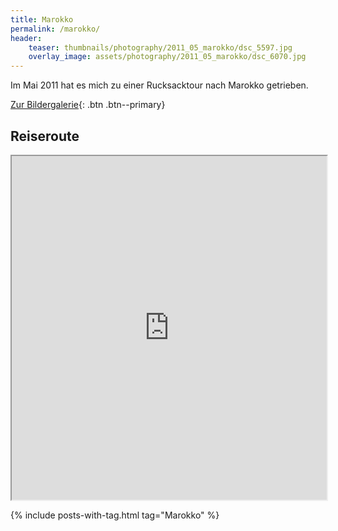 ```yaml
---
title: Marokko
permalink: /marokko/
header:
    teaser: thumbnails/photography/2011_05_marokko/dsc_5597.jpg
    overlay_image: assets/photography/2011_05_marokko/dsc_6070.jpg
---
```


Im Mai 2011 hat es mich zu einer Rucksacktour nach Marokko getrieben.

[Zur Bildergalerie](/photography/marokko-2011/){: .btn .btn--primary}

## Reiseroute
<iframe src="https://www.google.com/maps/d/u/0/embed?mid=1leiIo594Bjk4XyBjp8QOqsiu-6KQk33u" width="100%" height="550px"></iframe>

{% include posts-with-tag.html tag="Marokko" %}